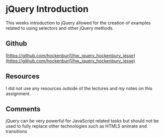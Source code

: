# jQuery Introduction
This weeks introduction to jQuery allowed for the creation of examples related to using selectors and other jQuery methods.

## Github
[https://github.com/hockenburj1/hw_jquery_hockenbury_jesse](https://github.com/hockenburj1/hw_jquery_hockenbury_jesse)

## Resources
I did not use any resources outside of the lectures and my notes on this assignment.

## Comments
jQuery can be very powerful for JavaScript related tasks but should not be used to fully replace other technologies such as HTML5 animate and transitions

